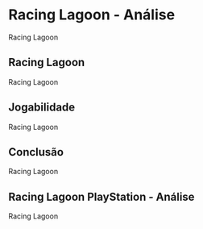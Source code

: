 ---
---

# Racing Lagoon - Análise

Racing Lagoon

## Racing Lagoon

Racing Lagoon

## Jogabilidade

Racing Lagoon

## Conclusão

Racing Lagoon

## Racing Lagoon PlayStation - Análise

Racing Lagoon
